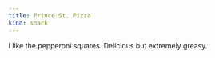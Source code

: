 ```yaml
---
title: Prince St. Pizza
kind: snack
---
```

I like the pepperoni squares. Delicious but extremely greasy.

